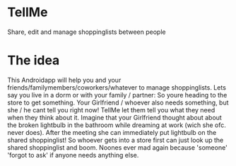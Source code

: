 # TellMe
Share, edit and manage shoppinglists between people

# The idea
This Androidapp will help you and your friends/familymembers/coworkers/whatever to manage shoppinglists. Lets say you live in a dorm or with your family / partner: So youre heading to the store to get something. Your Girlfriend / whoever also needs something, but she / he cant tell you right now! TellMe let them tell you what they need when they think about it. Imagine that your Girlfriend thought about about the broken lightbulb in the bathroom while dreaming at work (wich she ofc. never does). After the meeting she can immediately put lightbulb on the shared shoppinglist! So whoever gets into a store first can just look up the shared shoppinglist and boom. Noones ever mad again because 'someone' 'forgot to ask' if anyone needs anything else.
